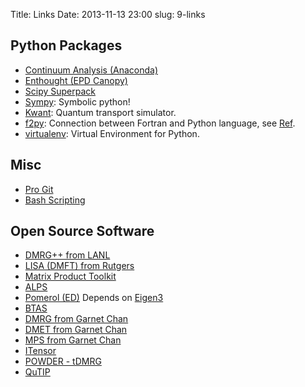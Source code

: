 Title: Links
Date: 2013-11-13 23:00
slug: 9-links

Python Packages
---
+ [Continuum Analysis (Anaconda)](http://www.continuum.io/)
+ [Enthought (EPD Canopy)](https://www.enthought.com/products/epd/)
+ [Scipy Superpack](http://fonnesbeck.github.io/ScipySuperpack/)
+ [Sympy](http://docs.sympy.org/latest/index.html): Symbolic python!
+ [Kwant](http://kwant-project.org/): Quantum transport simulator.
+ [f2py](http://www.f2py.com): Connection between Fortran and Python language, see [Ref](http://cens.ioc.ee/projects/f2py2e/).
+ [virtualenv](http://www.virtualenv.org): Virtual Environment for Python.

Misc
---
+ [Pro Git](http://git-scm.com/book)
+ [Bash Scripting](http://www.tldp.org/LDP/abs/html/)

Open Source Software
---
+ [DMRG++ from LANL](https://web.ornl.gov/~gz1/dmrgPlusPlus/)
+ [LISA (DMFT) from Rutgers](http://dmft.rutgers.edu/LISA/)
+ [Matrix Product Toolkit](http://physics.uq.edu.au/people/ianmcc/mptoolkit/)
+ [ALPS](http://alps.comp-phys.org/mediawiki/index.php/Main_Page)
+ [Pomerol (ED)](https://code.google.com/p/pomerol/) Depends on [Eigen3](http://eigen.tuxfamily.org/)
+ [BTAS](http://itensor.org/btas/)
+ [DMRG from Garnet Chan](http://www.princeton.edu/chemistry/chan/software/dmrg/)
+ [DMET from Garnet Chan](http://www.princeton.edu/chemistry/chan/software/dmet/)
+ [MPS from Garnet Chan](http://www.princeton.edu/chemistry/chan/software/ttn/)
+ [ITensor](http://itensor.org/index.html)
+ [POWDER - tDMRG](http://qti.sns.it/dmrg/phome.html)
+ [QuTIP](http://qutip.org)